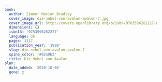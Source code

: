 ```yaml
---
book:
  author: Zimmer Marion Bradley
  cover_image: die-nebel-von-avalon-avalon-7.jpg
  cover_image_url: http://covers.openlibrary.org/b/isbn/9783596282227-L.jpg
  dimensions: {}
  isbn13: '9783596282227'
  language: de
  pages: 1117
  publication_year: '1988'
  slug: die-nebel-von-avalon-avalon-7
  spine_color: '#92a0b2'
  title: Die Nebel von Avalon
plan:
  date_added: '2020-10-04'
  gone: χ
---
```

